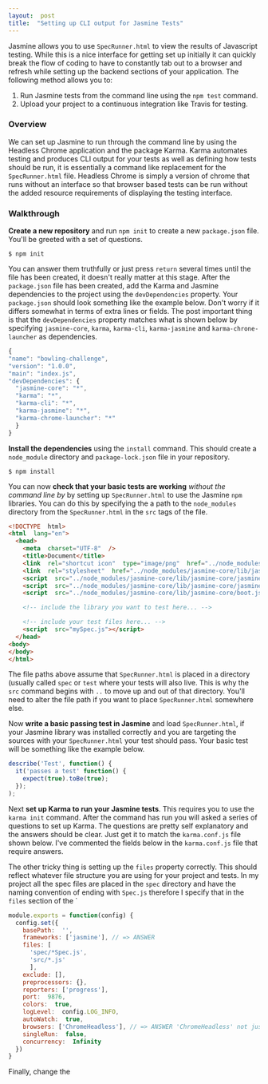 ```yaml
---  
layout:  post 
title:  "Setting up CLI output for Jasmine Tests" 
---
```


Jasmine allows you to use `SpecRunner.html` to view the results of Javascript testing. While this is a nice interface for getting set up initially it can quickly break the flow of coding to have to constantly tab out to a browser and refresh while setting up the backend sections of your application. The following method allows you to:

1. Run Jasmine tests from the command line using the `npm test` command.
2. Upload your project to a continuous integration like Travis for testing.

### Overview

We can set up Jasmine to run through the command line by using the Headless Chrome application and the package Karma. Karma automates testing and produces CLI output for your tests as well as defining how tests should be run, it is essentially a command like replacement for the `SpecRunner.html` file. Headless Chrome is simply a version of chrome that runs without an interface so that browser based tests can be run without the added resource requirements of displaying the testing interface.

### Walkthrough

**Create a new repository** and run `npm init` to create a new `package.json` file. You'll be greeted with a set of questions. 
```
$ npm init
```

You can answer them truthfully or just press `return` several times until the file has been created, it doesn't really matter at this stage. After the `package.json` file has been created, add the Karma and Jasmine dependencies to the project using the `devDependencies` property. Your `package.json` should look something like the example below. Don't worry if it differs somewhat in terms of extra lines or fields. The post important thing is that the `devDependencies` property matches what is shown below by specifying `jasmine-core`, `karma`, `karma-cli`, `karma-jasmine` and `karma-chrone-launcher` as dependencies.
```js
{
"name": "bowling-challenge",
"version": "1.0.0",
"main": "index.js",
"devDependencies": {
  "jasmine-core": "*",
  "karma": "*",
  "karma-cli": "*",
  "karma-jasmine": "*",
  "karma-chrome-launcher": "*"
  }
}
```

**Install the dependencies** using the `install` command. This should create a `node_module` directory and `package-lock.json` file in your repository.
```
$ npm install
```

You can now **check that your basic tests are working** *without the command line by* by setting up `SpecRunner.html` to use the Jasmine `npm` libraries. You can do this by specifying the a path to the `node_modules` directory from the `SpecRunner.html` in the `src` tags of the file.
```html
<!DOCTYPE  html>
<html  lang="en">
  <head>
    <meta  charset="UTF-8"  />
    <title>Document</title>
    <link  rel="shortcut icon"  type="image/png"  href="../node_modules/jasmine-core/lib/jasmine-core/jasmine_favicon.png">
    <link  rel="stylesheet"  href="../node_modules/jasmine-core/lib/jasmine-core/jasmine.css">
    <script  src="../node_modules/jasmine-core/lib/jasmine-core/jasmine.js"></script>
    <script  src="../node_modules/jasmine-core/lib/jasmine-core/jasmine-html.js"></script>
    <script  src="../node_modules/jasmine-core/lib/jasmine-core/boot.js"></script>

    <!-- include the library you want to test here... -->

    <!-- include your test files here... -->
    <script  src="mySpec.js"></script>
  </head>
<body>
</body>
</html>
```
The file paths above assume that `SpecRunner.html` is placed in a directory (usually called `spec` or `test` where your tests will also live. This is why the `src` command begins with `..` to move up and out of that directory. You'll need to alter the file path if you want to place `SpecRunner.html` somewhere else.

Now **write a basic passing test in Jasmine** and load `SpecRunner.html`, if your Jasmine library was installed correctly and you are targeting the sources with your `SpecRunner.html` your test should pass. Your basic test will be something like the example below.
```js
describe('Test', function() {
  it('passes a test' function() {
    expect(true).toBe(true);
  });
);
```

Next **set up Karma to run your Jasmine tests**. This requires you to use the `karma init` command. After the command has run you will asked a series of questions to set up Karma. The questions are pretty self explanatory and the answers should be clear. Just get it to match the `karma.conf.js` file shown below. I've commented the fields below in the `karma.conf.js` file that require answers.

The other tricky thing is setting up the `files` property correctly. This should reflect whatever file structure you are using for your project and tests. In my project all the spec files are placed in the `spec` directory and have the naming convention of ending with `Spec.js` therefore I specify that in the `files` section of the `
```js
module.exports = function(config) {
  config.set({
    basePath:  '',
    frameworks: ['jasmine'], // => ANSWER
    files: [
      'spec/*Spec.js',
      'src/*.js'
      ],
    exclude: [],
    preprocessors: {}, 
    reporters: ['progress'],
    port:  9876,
    colors:  true,
    logLevel:  config.LOG_INFO,
    autoWatch:  true,
    browsers: ['ChromeHeadless'], // => ANSWER 'ChromeHeadless' not just Chrome
    singleRun:  false,
    concurrency:  Infinity
  })
}
```


Finally, change the
<!--stackedit_data:
eyJoaXN0b3J5IjpbLTE4NDU1NDk2NTBdfQ==
-->